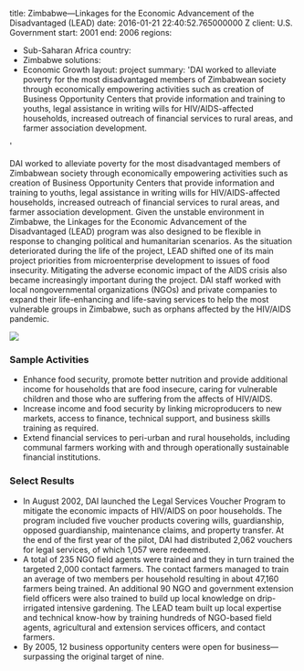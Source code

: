
title: Zimbabwe—Linkages for the Economic Advancement of the Disadvantaged (LEAD)
date: 2016-01-21 22:40:52.765000000 Z
client: U.S. Government
start: 2001
end: 2006
regions:
- Sub-Saharan Africa
country:
- Zimbabwe
solutions:
- Economic Growth
layout: project
summary: 'DAI worked to alleviate poverty for the most disadvantaged members of Zimbabwean
  society through economically empowering activities such as creation of Business
  Opportunity Centers that provide information and training to youths, legal assistance
  in writing wills for HIV/AIDS-affected households, increased outreach of financial
  services to rural areas, and farmer association development.

'


DAI worked to alleviate poverty for the most disadvantaged members of Zimbabwean society through economically empowering activities such as creation of Business Opportunity Centers that provide information and training to youths, legal assistance in writing wills for HIV/AIDS-affected households, increased outreach of financial services to rural areas, and farmer association development. Given the unstable environment in Zimbabwe, the Linkages for the Economic Advancement of the Disadvantaged (LEAD) program was also designed to be flexible in response to changing political and humanitarian scenarios. As the situation deteriorated during the life of the project, LEAD shifted one of its main project priorities from microenterprise development to issues of food insecurity. Mitigating the adverse economic impact of the AIDS crisis also became increasingly important during the project. DAI staff worked with local nongovernmental organizations (NGOs) and private companies to expand their life-enhancing and life-saving services to help the most vulnerable groups in Zimbabwe, such as orphans affected by the HIV/AIDS pandemic.

![][1]

###  Sample Activities

* Enhance food security, promote better nutrition and provide additional income for households that are food insecure, caring for vulnerable children and those who are suffering from the affects of HIV/AIDS.
* Increase income and food security by linking microproducers to new markets, access to finance, technical support, and business skills training as required.
* Extend financial services to peri-urban and rural households, including communal farmers working with and through operationally sustainable financial institutions.

###  Select Results

* In August 2002, DAI launched the Legal Services Voucher Program to mitigate the economic impacts of HIV/AIDS on poor households. The program included five voucher products covering wills, guardianship, opposed guardianship, maintenance claims, and property transfer. At the end of the first year of the pilot, DAI had distributed 2,062 vouchers for legal services, of which 1,057 were redeemed.
* A total of 235 NGO field agents were trained and they in turn trained the targeted 2,000 contact farmers. The contact farmers managed to train an average of two members per household resulting in about 47,160 farmers being trained. An additional 90 NGO and government extension field officers were also trained to build up local knowledge on drip-irrigated intensive gardening. The LEAD team built up local expertise and technical know-how by training hundreds of NGO-based field agents, agricultural and extension services officers, and contact farmers.
* By 2005, 12 business opportunity centers were open for business—surpassing the original target of nine.

[1]: https://assetify-dai.com/projects/Zimbabwe-LEAD-MVC-0285.jpg
